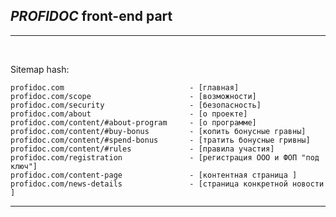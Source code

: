 ## *PROFIDOC* front-end part


<hr>
<br>

Sitemap hash:

    profidoc.com                            - [главная]
    profidoc.com/scope                      - [возможности]
    profidoc.com/security                   - [безопасность]
    profidoc.com/about                      - [о проекте]
    profidoc.com/content/#about-program     - [о программе]
    profidoc.com/content/#buy-bonus         - [копить бонусные гравны]
    profidoc.com/content/#spend-bonus       - [тратить бонусные гривны]
    profidoc.com/content/#rules             - [правила участия]
    profidoc.com/registration               - [регистрация ООО и ФОП "под ключ"]
    profidoc.com/content-page               - [контентная страница ]
    profidoc.com/news-details               - [страница конкретной новости ]

<hr>
<br>
